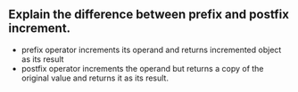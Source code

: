 ## Explain the difference between prefix and postfix increment.

* prefix operator increments its operand and returns incremented object as its result<br>
* postfix operator increments the operand but returns a copy of the original value and returns it as its result.